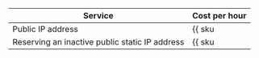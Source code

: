 | Service | Cost per hour |
| ----- | ----- |
| Public IP address | {{ sku|USD|network.public_fips|string }} |
| Reserving an inactive public static IP address | {{ sku|USD|network.public_fips.deallocated|string }} |
